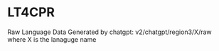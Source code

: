 # LT4CPR
Raw Language Data Generated by chatgpt: v2/chatgpt/region3/X/raw where X is the lanaguge name
